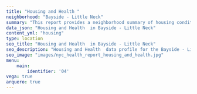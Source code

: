 ```yaml
---
title: "Housing and Health "
neighborhood: "Bayside - Little Neck"
summary: "This report provides a neighborhood summary of housing conditions and related health outcomes. It also describes population characteristics that can increase vulnerability to housing hazards."
data_json: "Housing and Health  in Bayside - Little Neck"
content_yml: "housing"
type: location
seo_title: "Housing and Health  in Bayside - Little Neck"
seo_description: "Housing and Health  data profile for the Bayside - Little Neck neighborhood of NYC."
seo_image: "images/nyc_health_report_housing_and_health.jpg"
menu:
    main:
        identifier: '04'
vega: true
arquero: true
---
```

